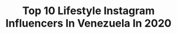 ---
title: Top 10 Lifestyle Instagram Influencers In Venezuela In 2020
description: >-
  Find top lifestyle Instagram influencers in Venezuela in 2020. Most popular hashtags: #model #fashion #portrait #lifestyle.
platform: Instagram
profiles:
  - username: "issabella.g"
    fullname: >-
      Isabella⚡️
    location: "Venezuela"
    followers: 394466
    engagement: 500
    commentsToLikes: 0.184548
    avatar: "https://scontent-lhr8-1.cdninstagram.com/v/t51.2885-19/s320x320/91172439_843711772777633_3428174661521768448_n.jpg?_nc_ht=scontent-lhr8-1.cdninstagram.com&_nc_ohc=2nrOTDesCdAAX9LAmZV&oh=a42f5eea8615f1297ed8e7d37d662cb7&oe=5EBB6A46"
    verified: false
    hashtags: "#kabanachallenge, #colores, #safaera, #toxica"
  - username: "airloveoneblog"
    fullname: >-
      air LOVE one
    location: "Venezuela"
    followers: 11027
    engagement: 1057
    commentsToLikes: 0.137246
    avatar: "https://scontent-ams4-1.cdninstagram.com/v/t51.2885-19/s320x320/70697835_420816571877089_1683823971138535424_n.jpg?_nc_ht=scontent-ams4-1.cdninstagram.com&_nc_ohc=7QOjM1cWYLkAX9bEg-V&oh=76d2199ecaf19cfc4da01c4fa78d796a&oe=5EB9CFE2"
    verified: false
    hashtags: "#2019, #playa, #findesemana, #tiktok"
  - username: "edwinrphoto"
    fullname: >-
      EDWIN RAMOS
    location: "Venezuela"
    followers: 7933
    engagement: 452
    commentsToLikes: 0.116247
    avatar: "https://scontent-amt2-1.cdninstagram.com/v/t51.2885-19/s320x320/75284462_2344823099109656_2073773268942192640_n.jpg?_nc_ht=scontent-amt2-1.cdninstagram.com&_nc_ohc=qheRpl6FLCQAX-sdVhB&oh=88f6f983e4a743d47954700d9a44710c&oe=5EBA38AB"
    verified: false
    hashtags: "#portrait, #venezuela, #love, #mobilephotography"
  - username: "pedrojose.ph"
    fullname: >-
      Fotógrafo - Pedro José
    location: "Venezuela"
    followers: 5323
    engagement: 658
    commentsToLikes: 0.061410
    avatar: "https://scontent-ams4-1.cdninstagram.com/v/t51.2885-19/s320x320/67265894_2277955292518316_1345947410882363392_n.jpg?_nc_ht=scontent-ams4-1.cdninstagram.com&_nc_ohc=SW6b-IXF11gAX_qPKGZ&oh=777b6d719d14ecf8c135f62267cde4d6&oe=5EBAC83B"
    verified: false
    hashtags: "#photograph, #limaperu, #photographersofinstagram, #streetshooter"
  - username: "adriantphoto"
    fullname: >-
      A D R I Á N    T O R R E S
    location: "Venezuela"
    followers: 6180
    engagement: 578
    commentsToLikes: 0.062407
    avatar: "https://scontent-lhr8-1.cdninstagram.com/v/t51.2885-19/s320x320/82672779_2574106112871498_1916363374673788928_n.jpg?_nc_ht=scontent-lhr8-1.cdninstagram.com&_nc_ohc=MN4_yQWK2r8AX_f6Md4&oh=06559341eb7f9b7f7082a510b539686d&oe=5EBADE70"
    verified: false
    hashtags: "#rome, #picture, #earthportraits, #photography"
  - username: "katherinearr"
    fullname: >-
      KATHERINE RODRÍGUEZ
    location: "Venezuela"
    followers: 577594
    engagement: 562
    commentsToLikes: 0.014721
    avatar: "https://scontent-amt2-1.cdninstagram.com/v/t51.2885-19/s320x320/90506293_794162571092554_8237305901413826560_n.jpg?_nc_ht=scontent-amt2-1.cdninstagram.com&_nc_ohc=vYOdCZgI-kcAX-Np0aG&oh=997208882d7722c405de9b2cdb1c552d&oe=5EBB301A"
    verified: false
    hashtags: "#stayathome, #crondonmathome"
  - username: "ledezma_daya"
    fullname: >-
      Dayana Ledezma 🇻🇪
    location: "Venezuela"
    followers: 10350
    engagement: 457
    commentsToLikes: 0.015053
    avatar: "https://scontent-ams4-1.cdninstagram.com/v/t51.2885-19/s320x320/89472049_200025561328315_9147197463260561408_n.jpg?_nc_ht=scontent-ams4-1.cdninstagram.com&_nc_ohc=3DSN2HcwUSoAX_xncFC&oh=031a9ad3b4c31f7cbcf2ec10e2a9b580&oe=5EB4357B"
    verified: false
    hashtags: "#sobrins, #polarisranger, #like, #girlpower"
  - username: "jessdakduk"
    fullname: >-
      Jessica | CONTENT CREATOR
    location: "Venezuela"
    followers: 12463
    engagement: 425
    commentsToLikes: 0.078787
    avatar: "https://scontent-ams4-1.cdninstagram.com/v/t51.2885-19/s320x320/91365274_555447795371142_5974141080277352448_n.jpg?_nc_ht=scontent-ams4-1.cdninstagram.com&_nc_ohc=f2sfox96i4kAX8Ho9qq&oh=b820eb6fa6f5907ffe3d9b73db799939&oe=5EB91E4F"
    verified: false
    hashtags: "#stayhome, #tb, #la"
  - username: "ariannapitino"
    fullname: >-
      ARIANNA PITINO🦂
    location: "Venezuela"
    followers: 46047
    engagement: 752
    commentsToLikes: 0.104050
    avatar: "https://scontent-lhr8-1.cdninstagram.com/v/t51.2885-19/s320x320/88277066_546141576086541_706963264872906752_n.jpg?_nc_ht=scontent-lhr8-1.cdninstagram.com&_nc_ohc=nWpwWdV1wNUAX8ela3t&oh=a7e36cfaf39063a399a09862ee31148f&oe=5EB8CE87"
    verified: false
    hashtags: "#foryoustore, #scarface, #fashion, #photoshoot"
  - username: "dailizmorillo"
    fullname: >-
      Dailiz | FASHION & LIFESTYLE
    location: "Venezuela"
    followers: 21178
    engagement: 323
    commentsToLikes: 0.089501
    avatar: "https://scontent-ams4-1.cdninstagram.com/v/t51.2885-19/s320x320/88267591_148765739583012_7559209446744784896_n.jpg?_nc_ht=scontent-ams4-1.cdninstagram.com&_nc_ohc=b14i2TFV61wAX9d9gqx&oh=2cca91ade0bb48b06268fdf9492d5a75&oe=5EB773E6"
    verified: false
    hashtags: "#cuarentena, #tannig, #modellook, #beachbodys"
---